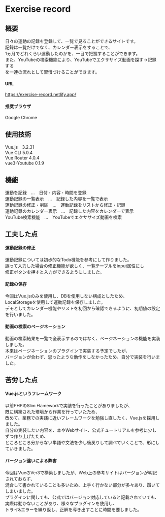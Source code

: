 
# Exercise record
## 概要
日々の運動の記録を登録して、一覧で見ることができるサイトです。  
記録は一覧だけでなく、カレンダー表示をすることで、  
1ヵ月でどれくらい運動したのかを、一目で把握することができます。  
また、YouTubeの検索機能により、YouTubeでエクササイズ動画を探す→記録する  
を一連の流れとして習慣づけることができます。  

#### URL
https://exercise-record.netlify.app/  

#### 推奨ブラウザ
Google Chrome  



## 使用技術
Vue.js　3.2.31  
Vue CLI 5.0.4  
Vue Router 4.0.4  
vue3-Youtube 0.1.9  

## 機能
運動を記録　…　日付・内容・時間を登録  
運動記録の一覧表示　…　記録した内容を一覧で表示  
運動記録の修正・削除　…　運動記録をリストから修正・記録  
運動記録のカレンダー表示　…　記録した内容をカレンダーで表示  
YouTube検索機能　…　YouTubeでエクササイズ動画を検索  

## 工夫した点

#### 運動記録の修正
運動記録については初歩的なTodo機能を参考にして作りました。  
誤って入力した場合の修正機能が欲しく、一覧テーブルをinput属性にし  
修正ボタンを押すと入力ができるようにしました。  

#### 記録の保存
今回はVue.jsのみを使用し、DBを使用しない構成としたため、  
LocalStorageを使用して運動記録を保存しました。  
デモとしてカレンダー機能やリストを初回から確認できるように、初期値の設定を行いました。  

#### 動画の検索のページネーション
動画の検索結果を一覧で全表示するのではなく、ページネーションの機能を実装しました。  
本来はページネーションのプラグインで実装する予定でしたが、  
バージョンが合わず、思ったような動作をしなかったため、自分で実装を行いました。  


## 苦労した点

#### Vue.jsというフレームワーク
以前PHPのSlim Flameworkで実装を行ったことがありましたが、  
既に構築された環境から作業を行っていたため、  
改めて、業務での実践に近いフレームワークを勉強し直したく、Vue.jsを採用しました。  
自分の実装したい内容を、本やWebサイト、公式チュートリアルを参考に少しずつ作り上げたため、  
ところどころ分からない単語や文法を少し後戻りして調べていくことで、形にしていきました。  

#### バージョン違いによる弊害
今回はVueのVer3で構築しましたが、Web上の参考サイトはバージョンが明記されておらず、  
混合して書かれていることも多いため、上手く行かない部分が多々あり、躓いてしまいました。  
プラグインに関しても、公式ではバージョン対応していると記載されていても、  
実際は動かないことがあり、様々なプラグインを使用し、  
トライ&エラーを繰り返し、正解を導き出すことに時間を要しました。  
